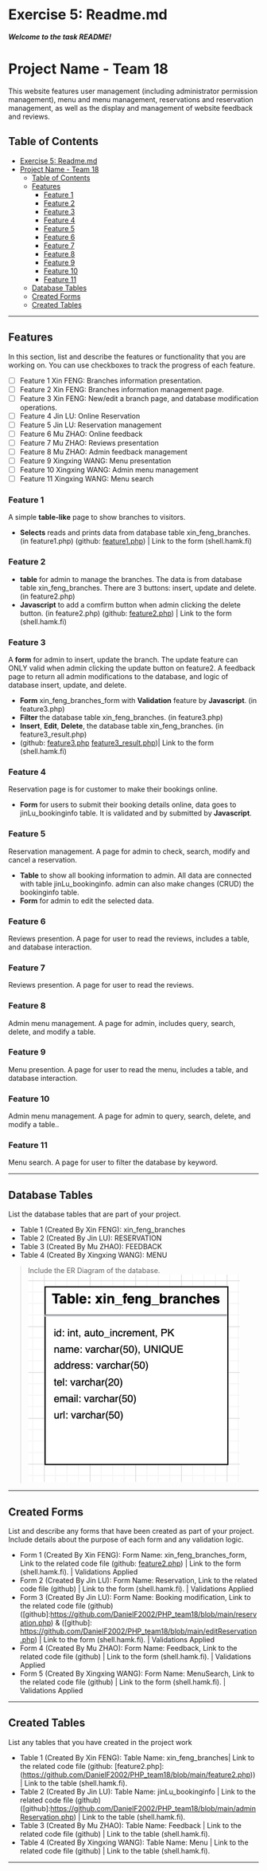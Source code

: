 # Exercise 5: Readme.md

***Welcome to the task README!***

# Project Name - Team 18

This website features user management (including administrator permission management), menu and menu management, reservations and reservation management, as well as the display and management of website feedback and reviews.

## Table of Contents
- [Exercise 5: Readme.md](#exercise-5-readmemd)
- [Project Name - Team 18](#project-name---team-18)
  - [Table of Contents](#table-of-contents)
  - [Features](#features)
    - [Feature 1](#feature-1)
    - [Feature 2](#feature-2)
    - [Feature 3](#feature-3)
    - [Feature 4](#feature-4)
    - [Feature 5](#feature-5)
    - [Feature 6](#feature-6)
    - [Feature 7](#feature-7)
    - [Feature 8](#feature-8)
    - [Feature 9](#feature-9)
    - [Feature 10](#feature-10)
    - [Feature 11](#feature-11)
  - [Database Tables](#database-tables)
  - [Created Forms](#created-forms)
  - [Created Tables](#created-tables)

---

## Features

In this section, list and describe the features or functionality that you are working on. You can use checkboxes to track the progress of each feature.

- [ ] Feature 1 Xin FENG: Branches information presentation.
- [ ] Feature 2 Xin FENG: Branches information management page.
- [ ] Feature 3 Xin FENG: New/edit a branch page, and database modification operations.
- [ ] Feature 4 Jin LU: Online Reservation
- [ ] Feature 5 Jin LU: Reservation management
- [ ] Feature 6 Mu ZHAO: Online feedback
- [ ] Feature 7 Mu ZHAO: Reviews presentation
- [ ] Feature 8 Mu ZHAO: Admin feedback management
- [ ] Feature 9 Xingxing WANG: Menu presentation
- [ ] Feature 10 Xingxing WANG: Admin menu management
- [ ] Feature 11 Xingxing WANG: Menu search

### Feature 1

A simple **table-like** page to show branches to visitors.
- **Selects** reads and prints data from database table xin_feng_branches. (in feature1.php)
(github: [feature1.php](https://github.com/DanielF2002/PHP_team18/blob/main/feature1.php)) | Link to the form (shell.hamk.fi)

### Feature 2

- **table** for admin to manage the branches. The data is from database table xin_feng_branches.
There are 3 buttons: insert, update and delete. (in feature2.php)
- **Javascript** to add a comfirm button when admin clicking the delete button. (in feature2.php)
(github: [feature2.php](https://github.com/DanielF2002/PHP_team18/blob/main/feature2.php)) | Link to the form (shell.hamk.fi)

### Feature 3

A **form** for admin to insert, update the branch. The update feature can ONLY valid when admin clicking the update button on feature2.
A feedback page to return all admin modifications to the database, and logic of database insert, update, and delete.
- **Form** xin_feng_branches_form with **Validation** feature by **Javascript**. (in feature3.php)
- **Filter** the database table xin_feng_branches. (in feature3.php)
- **Insert**, **Edit**, **Delete**, the database table xin_feng_branches. (in feature3_result.php)
- (github: [feature3.php](https://github.com/DanielF2002/PHP_team18/blob/main/feature3.php) [feature3_result.php](https://github.com/DanielF2002/PHP_team18/blob/main/feature3_result.php))| Link to the form (shell.hamk.fi)

### Feature 4

Reservation page is for customer to make their bookings online. 
- **Form** for users to submit their booking details online, data goes to jinLu_bookinginfo table. It is validated and by submitted by **Javascript**.

### Feature 5

Reservation management. A page for admin to check, search, modify and cancel a reservation.
- **Table** to show all booking information to admin. All data are connected with table jinLu_bookinginfo. admin can also make changes (CRUD) the bookinginfo table.
- **Form** for admin to edit the selected data.

### Feature 6

Reviews presention. A page for user to read the reviews, includes a table, and database interaction.

### Feature 7

Reviews presention. A page for user to read the reviews.

### Feature 8

Admin menu management. A page for admin, includes query, search, delete, and modify a table.

### Feature 9

Menu presention. A page for user to read the menu, includes a table, and database interaction.

### Feature 10

Admin menu management. A page for admin to query, search, delete, and modify a table..

### Feature 11

Menu search. A page for user to filter the database by keyword.

---

## Database Tables

List the database tables that are part of your project. 

- Table 1 (Created By Xin FENG): xin_feng_branches
- Table 2 (Created By Jin LU): RESERVATION
- Table 3 (Created By Mu ZHAO): FEEDBACK
- Table 4 (Created By Xingxing WANG): MENU
> Include the ER Diagram of the database.
![ER Xin_Feng_Table](images/er_xin_feng_branches.png)

---

## Created Forms

List and describe any forms that have been created as part of your project. Include details about the purpose of each form and any validation logic.

- Form 1 (Created By Xin FENG): Form Name: xin_feng_branches_form, Link to the related code file (github: [feature2.php](https://github.com/DanielF2002/PHP_team18/blob/main/feature2.php)) | Link to the form (shell.hamk.fi). | Validations Applied
- Form 2 (Created By Jin LU): Form Name: Reservation, Link to the related code file (github) | Link to the form (shell.hamk.fi). | Validations Applied
- Form 3 (Created By Jin LU): Form Name: Booking modification, Link to the related code file (github)([github]:https://github.com/DanielF2002/PHP_team18/blob/main/reservation.php) & ([github]: https://github.com/DanielF2002/PHP_team18/blob/main/editReservation.php) | Link to the form (shell.hamk.fi). | Validations Applied
- Form 4 (Created By Mu ZHAO): Form Name: Feedback, Link to the related code file (github) | Link to the form (shell.hamk.fi). | Validations Applied
- Form 5 (Created By Xingxing WANG): Form Name: MenuSearch, Link to the related code file (github) | Link to the form (shell.hamk.fi). | Validations Applied


---

## Created Tables

List any tables that you have created in the project work

- Table 1 (Created By Xin FENG): Table Name: xin_feng_branches| Link to the related code file (github: [feature2.php]:(https://github.com/DanielF2002/PHP_team18/blob/main/feature2.php)) | Link to the table (shell.hamk.fi).
- Table 2 (Created By Jin LU): Table Name: jinLu_bookinginfo | Link to the related code file (github)([github]:https://github.com/DanielF2002/PHP_team18/blob/main/adminReservation.php) | Link to the table (shell.hamk.fi).
- Table 3 (Created By Mu ZHAO): Table Name: Feedback | Link to the related code file (github) | Link to the table (shell.hamk.fi).
- Table 4 (Created By Xingxing WANG): Table Name: Menu | Link to the related code file (github) | Link to the table (shell.hamk.fi).

---
